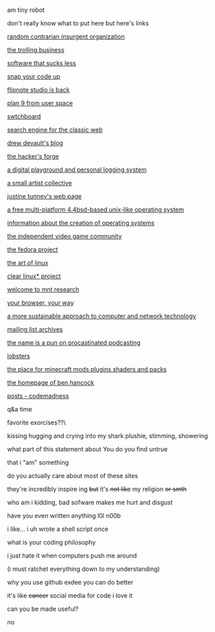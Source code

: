 am tiny robot

don't really know what to put here but here's links

[random contrarian insurgent organization](https://cat-v.org)

[the trolling business](https://9front.org)

[software that sucks less](https://suckless.org)

[snap your code up](https://teddit.net/r/programmingcirclejerk)

[flipnote studio is back](https://www.sudomemo.net)

[plan 9 from user space](https://9fans.github.io)

[swtchboard](https://swtch.com)

[search engine for the classic web](https://wiby.me)

[drew devault's blog](https://drewdevault.com)

[the hacker's forge](https://sourcehut.org)

[a digital playground and personal logging system](https://xxiivv.com)

[a small artist collective](https://100r.co)

[justine tunney's web page](https://justine.lol)

[a free multi-platform 4.4bsd-based unix-like operating system](https://www.openbsd.org)

[information about the creation of operating systems](https://www.osdev.org)

[the independent video game community](https://gbatemp.net)

[the fedora project](https://fedoraproject.org)

[the art of linux](https://archlinux.org)

[clear linux* project](https://clearlinux.org)

[welcome to mnt research](https://mntre.com)

[your browser, your way](https://www.palemoon.org)

[a more sustainable approach to computer and network technology](https://permacomputing.net)

[mailing list archives](https://marc.info)

[the name is a pun on procastinated podcasting](https://pspodcasting.net)

[lobsters](https://lobste.rs)

[the place for minecraft mods plugins shaders and packs](https://modrinth.com)

[the homepage of ben hancock](https://benghancock.github.io)

[posts - codemadness](https://codemadness.org)

q&a time

favorite exorcises??\

kissing hugging and crying into my shark plushie, stimming, showering

what part of this statement about You do you find untrue

that i "am" something

do you actually care about most of these sites

they're incredibly inspire ing ~~but~~ it's ~~not like~~ my religion ~~or smth~~

who am i kidding, bad sofware makes me hurt and disgust

have you even written anything l0l n00b

i like... i uh wrote a shell script once

what is your coding philosophy

i just hate it when computers push me around

(i must ratchet everything down to my understanding)

why you use github exdee you can do better

it's like ~~cancer~~ social media for code i love it

can you be made useful?

no
